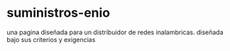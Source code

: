 # suministros-enio

una pagina diseñada para un distribuidor de redes inalambricas. diseñada bajo sus criterios y exigencias
